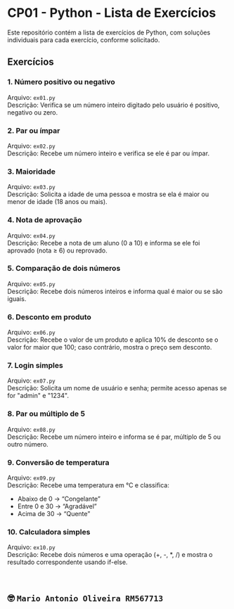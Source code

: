 # CP01 - Python - Lista de Exercícios

Este repositório contém a lista de exercícios de Python, com soluções individuais para cada exercício, conforme solicitado.

## Exercícios

### 1. Número positivo ou negativo
Arquivo: `ex01.py`  
Descrição: Verifica se um número inteiro digitado pelo usuário é positivo, negativo ou zero.

### 2. Par ou ímpar
Arquivo: `ex02.py`  
Descrição: Recebe um número inteiro e verifica se ele é par ou ímpar.

### 3. Maioridade
Arquivo: `ex03.py`  
Descrição: Solicita a idade de uma pessoa e mostra se ela é maior ou menor de idade (18 anos ou mais).

### 4. Nota de aprovação
Arquivo: `ex04.py`  
Descrição: Recebe a nota de um aluno (0 a 10) e informa se ele foi aprovado (nota ≥ 6) ou reprovado.

### 5. Comparação de dois números
Arquivo: `ex05.py`  
Descrição: Recebe dois números inteiros e informa qual é maior ou se são iguais.

### 6. Desconto em produto
Arquivo: `ex06.py`  
Descrição: Recebe o valor de um produto e aplica 10% de desconto se o valor for maior que 100; caso contrário, mostra o preço sem desconto.

### 7. Login simples
Arquivo: `ex07.py`  
Descrição: Solicita um nome de usuário e senha; permite acesso apenas se for "admin" e "1234".

### 8. Par ou múltiplo de 5
Arquivo: `ex08.py`  
Descrição: Recebe um número inteiro e informa se é par, múltiplo de 5 ou outro número.

### 9. Conversão de temperatura
Arquivo: `ex09.py`  
Descrição: Recebe uma temperatura em °C e classifica:

* Abaixo de 0 → “Congelante”
* Entre 0 e 30 → “Agradável”
* Acima de 30 → “Quente”

### 10. Calculadora simples
Arquivo: `ex10.py`  
Descrição: Recebe dois números e uma operação (+, -, *, /) e mostra o resultado correspondente usando if-else.

<br>


## 🤓 `Mario Antonio Oliveira RM567713`

